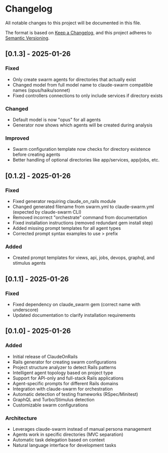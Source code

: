 # Changelog

All notable changes to this project will be documented in this file.

The format is based on [Keep a Changelog](https://keepachangelog.com/en/1.0.0/),
and this project adheres to [Semantic Versioning](https://semver.org/spec/v2.0.0.html).

## [0.1.3] - 2025-01-26

### Fixed
- Only create swarm agents for directories that actually exist
- Changed model from full model name to claude-swarm compatible names (opus/haiku/sonnet)
- Fixed controllers connections to only include services if directory exists

### Changed
- Default model is now "opus" for all agents
- Generator now shows which agents will be created during analysis

### Improved
- Swarm configuration template now checks for directory existence before creating agents
- Better handling of optional directories like app/services, app/jobs, etc.

## [0.1.2] - 2025-01-26

### Fixed
- Fixed generator requiring claude_on_rails module
- Changed generated filename from swarm.yml to claude-swarm.yml (expected by claude-swarm CLI)
- Removed incorrect "orchestrate" command from documentation
- Fixed installation instructions (removed redundant gem install step)
- Added missing prompt templates for all agent types
- Corrected prompt syntax examples to use > prefix

### Added
- Created prompt templates for views, api, jobs, devops, graphql, and stimulus agents

## [0.1.1] - 2025-01-26

### Fixed
- Fixed dependency on claude_swarm gem (correct name with underscore)
- Updated documentation to clarify installation requirements

## [0.1.0] - 2025-01-26

### Added
- Initial release of ClaudeOnRails
- Rails generator for creating swarm configurations
- Project structure analyzer to detect Rails patterns
- Intelligent agent topology based on project type
- Support for API-only and full-stack Rails applications
- Agent-specific prompts for different Rails domains
- Integration with claude-swarm for orchestration
- Automatic detection of testing frameworks (RSpec/Minitest)
- GraphQL and Turbo/Stimulus detection
- Customizable swarm configurations

### Architecture
- Leverages claude-swarm instead of manual persona management
- Agents work in specific directories (MVC separation)
- Automatic task delegation based on context
- Natural language interface for development tasks